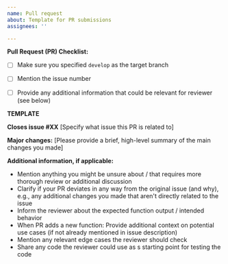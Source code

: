 ```yaml
---
name: Pull request
about: Template for PR submissions
assignees: ''

---
```


**Pull Request (PR) Checklist:**
- [ ] Make sure you specified `develop` as the target branch
- [ ] Mention the issue number
- [ ] Provide any additional information that could be relevant for reviewer (see below)


**TEMPLATE**

**Closes issue #XX** [Specify what issue this PR is related to]

**Major changes:** [Please provide a brief, high-level summary of the main changes you made]

**Additional information, if applicable:**
* Mention anything you might be unsure about / that requires more thorough review or additional discussion
* Clarify if your PR deviates in any way from the original issue (and why), e.g., any additional changes you made that aren't directly related to the issue
* Inform the reviewer about the expected function output / intended behavior
* When PR adds a new function: Provide additional context on potential use cases (if not already mentioned in issue description)
* Mention any relevant edge cases the reviewer should check
* Share any code the reviewer could use as s starting point for testing the code

